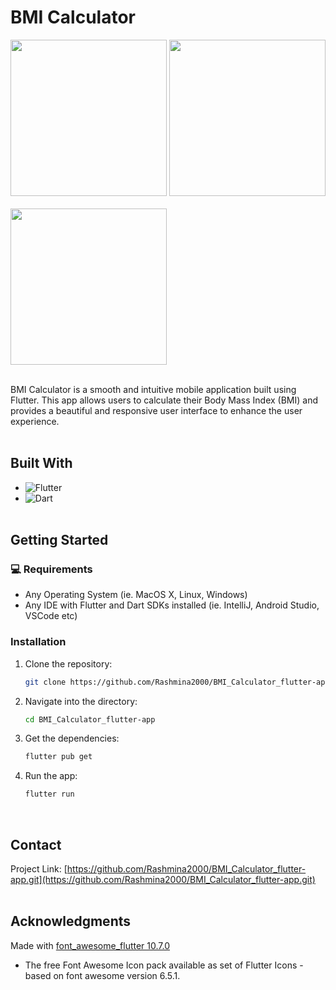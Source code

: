# BMI Calculator
<img src="https://github.com/user-attachments/assets/5ff28424-7d98-404f-9e69-78e61f883d1e" width="250">
<img src="https://github.com/user-attachments/assets/bbb1de6f-ad63-4343-bfc8-4121d103d145" width="250"><br><br>
<img src="https://github.com/user-attachments/assets/77afff9b-c6a5-4578-8fa6-0c47e13a930a" width="250"><br><br>


BMI Calculator is a smooth and intuitive mobile application built using Flutter. This app allows users to calculate their Body Mass Index (BMI) and provides a beautiful and responsive user interface to enhance the user experience.
<br><br>

## Built With

* ![Flutter](https://img.shields.io/badge/Flutter-02569B.svg?style=for-the-badge&logo=Flutter&logoColor=white)
* ![Dart](https://img.shields.io/badge/Dart-0175C2.svg?style=for-the-badge&logo=Dart&logoColor=white)
<br><br>

## Getting Started
### 💻 Requirements

- Any Operating System (ie. MacOS X, Linux, Windows)
- Any IDE with Flutter and Dart SDKs installed (ie. IntelliJ, Android Studio, VSCode etc)

### Installation

1. Clone the repository:
   ```sh
   git clone https://github.com/Rashmina2000/BMI_Calculator_flutter-app.git
   ```
2. Navigate into the directory:
   ```sh
   cd BMI_Calculator_flutter-app
   ```
3. Get the dependencies:
   ```sh
   flutter pub get
   ```
4. Run the app:
   ```sh
   flutter run
   ```
<br>

## Contact

Project Link: [https://github.com/Rashmina2000/BMI_Calculator_flutter-app.git](https://github.com/Rashmina2000/BMI_Calculator_flutter-app.git)
<br><br>

## Acknowledgments

Made with [font_awesome_flutter 10.7.0](https://pub.dev/packages/font_awesome_flutter)
- The free Font Awesome Icon pack available as set of Flutter Icons - based on font awesome version 6.5.1.
